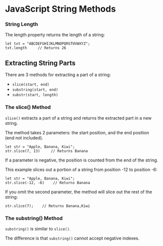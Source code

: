 # JavaScript String Methods

### String Length
The length property returns the length of a string:
```
let txt = "ABCDEFGHIJKLMNOPQRSTUVWXYZ";
txt.length     // Returns 26
```
## Extracting String Parts
There are 3 methods for extracting a part of a string:

- ```slice(start, end)```
- ```substring(start, end)```
- ```substr(start, length)```

### The slice() Method
```slice()``` extracts a part of a string and returns the extracted part in a new string.

The method takes 2 parameters: the start position, and the end position (end not included).

```
let str = "Apple, Banana, Kiwi";
str.slice(7, 13)     // Returns Banana
```
If a parameter is negative, the position is counted from the end of the string.

This example slices out a portion of a string from position -12 to position -6:
```
let str = "Apple, Banana, Kiwi";
str.slice(-12, -6)    // Returns Banana
```
If you omit the second parameter, the method will slice out the rest of the string:

```
str.slice(7);    // Returns Banana,Kiwi
```
### The substring() Method
```substring()``` is similar to ```slice()```.

The difference is that ```substring()``` cannot accept negative indexes.

